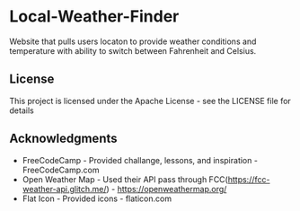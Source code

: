 # Local-Weather-Finder
Website that pulls users locaton to provide weather conditions and temperature with ability to switch between Fahrenheit and Celsius.

## License
This project is licensed under the Apache License - see the LICENSE file for details

## Acknowledgments
* FreeCodeCamp - Provided challange, lessons, and inspiration - FreeCodeCamp.com
* Open Weather Map - Used their API pass through FCC(https://fcc-weather-api.glitch.me/) - https://openweathermap.org/
* Flat Icon - Provided icons - flaticon.com
